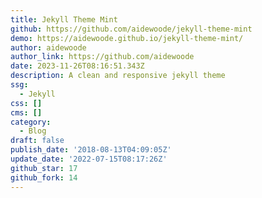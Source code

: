 ```yaml
---
title: Jekyll Theme Mint
github: https://github.com/aidewoode/jekyll-theme-mint
demo: https://aidewoode.github.io/jekyll-theme-mint/
author: aidewoode
author_link: https://github.com/aidewoode
date: 2023-11-26T08:16:51.343Z
description: A clean and responsive jekyll theme
ssg:
  - Jekyll
css: []
cms: []
category:
  - Blog
draft: false
publish_date: '2018-08-13T04:09:05Z'
update_date: '2022-07-15T08:17:26Z'
github_star: 17
github_fork: 14
---
```

